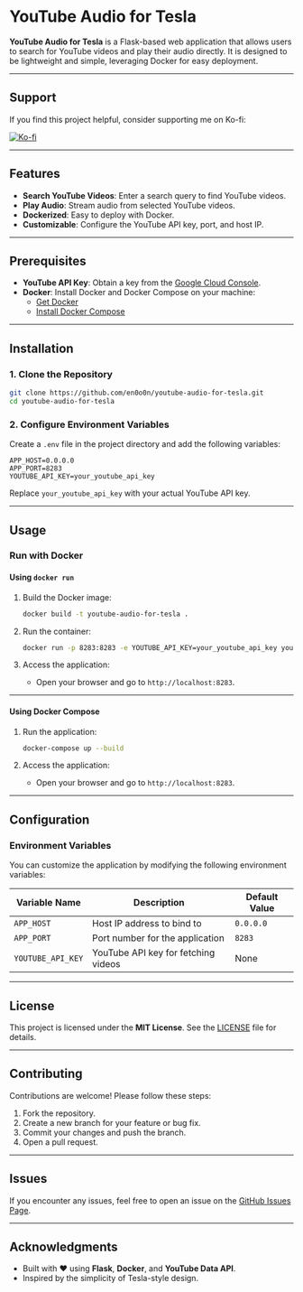 
# YouTube Audio for Tesla

**YouTube Audio for Tesla** is a Flask-based web application that allows users to search for YouTube videos and play their audio directly. It is designed to be lightweight and simple, leveraging Docker for easy deployment.

---
## Support

If you find this project helpful, consider supporting me on Ko-fi:

[![Ko-fi](https://ko-fi.com/img/githubbutton_sm.svg)](https://ko-fi.com/en0o0n)

---
## Features

- **Search YouTube Videos**: Enter a search query to find YouTube videos.
- **Play Audio**: Stream audio from selected YouTube videos.
- **Dockerized**: Easy to deploy with Docker.
- **Customizable**: Configure the YouTube API key, port, and host IP.

---


## Prerequisites

- **YouTube API Key**: Obtain a key from the [Google Cloud Console](https://console.cloud.google.com/).
- **Docker**: Install Docker and Docker Compose on your machine:
  - [Get Docker](https://www.docker.com/products/docker-desktop/)
  - [Install Docker Compose](https://docs.docker.com/compose/install/)

---

## Installation

### 1. Clone the Repository

```bash
git clone https://github.com/en0o0n/youtube-audio-for-tesla.git
cd youtube-audio-for-tesla
```

### 2. Configure Environment Variables

Create a `.env` file in the project directory and add the following variables:

```env
APP_HOST=0.0.0.0
APP_PORT=8283
YOUTUBE_API_KEY=your_youtube_api_key
```

Replace `your_youtube_api_key` with your actual YouTube API key.

---

## Usage

### Run with Docker

#### Using `docker run`

1. Build the Docker image:
   ```bash
   docker build -t youtube-audio-for-tesla .
   ```

2. Run the container:
   ```bash
   docker run -p 8283:8283 -e YOUTUBE_API_KEY=your_youtube_api_key youtube-audio-for-tesla
   ```

3. Access the application:
   - Open your browser and go to `http://localhost:8283`.

---

#### Using Docker Compose

1. Run the application:
   ```bash
   docker-compose up --build
   ```

2. Access the application:
   - Open your browser and go to `http://localhost:8283`.

---

## Configuration

### Environment Variables

You can customize the application by modifying the following environment variables:

| Variable Name     | Description                          | Default Value |
|-------------------|--------------------------------------|---------------|
| `APP_HOST`        | Host IP address to bind to           | `0.0.0.0`     |
| `APP_PORT`        | Port number for the application      | `8283`        |
| `YOUTUBE_API_KEY` | YouTube API key for fetching videos  | None          |

---

## License

This project is licensed under the **MIT License**. See the [LICENSE](LICENSE) file for details.

---

## Contributing

Contributions are welcome! Please follow these steps:

1. Fork the repository.
2. Create a new branch for your feature or bug fix.
3. Commit your changes and push the branch.
4. Open a pull request.

---

## Issues

If you encounter any issues, feel free to open an issue on the [GitHub Issues Page](https://github.com/en0o0n/youtube-audio-for-tesla/issues).

---

## Acknowledgments

- Built with ❤️ using **Flask**, **Docker**, and **YouTube Data API**.
- Inspired by the simplicity of Tesla-style design.
